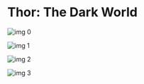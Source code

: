 # Thor: The Dark World

![img 0](https://i.imgur.com/mlHVxjC.jpg)

![img 1](https://i.imgur.com/72YrYoG.png)

![img 2](https://i.imgur.com/8PQOQcD.jpg)

![img 3](https://i.imgur.com/sUcFowU.jpg)

